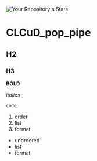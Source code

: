 ![Your Repository's Stats](https://github-readme-stats.vercel.app/api/top-langs/?username=cvk1988&theme=blue-green)

# CLCuD_pop_pipe


## H2


### H3

**BOLD**

*italics*

`code`

1. order
2. list
3. format

- unordered
- list
- format
